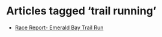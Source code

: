 # Articles tagged ‘trail running’

- [Race Report- Emerald Bay Trail Run](../articles/20140921%20Race%20Report-%20Emerald%20Bay%20Trail%20Run.md)
